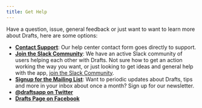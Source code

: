 ```yaml
---
title: Get Help
---
```


Have a question, issue, general feedback or just want to want to learn more about Drafts, here are some options:

- [**Contact Support**](https://agiletortoise.zendesk.com/hc/en-us/requests/new): Our help center contact form goes directly to support.
- [**Join the Slack Community**](http://slack-signup.agiletortoise.com): We have an active Slack community of users helping each other with Drafts. Not sure how to get an action working the way you want, or just looking to get ideas and general help with the app, [join the Slack Community](http://slack-signup.agiletortoise.com).
- [**Signup for the Mailing List**](http://eepurl.com/dpYykH): Want to periodic updates about Drafts, tips and more in your inbox about once a month? Sign up for our newsletter.
- [**@draftsapp on Twitter**](http://twitter.com/draftsapp)
- [**Drafts Page on Facebook**](https://www.facebook.com/draftsapp)
